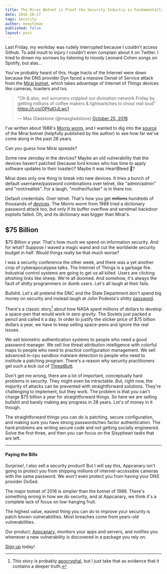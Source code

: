 ```yaml
---
title: The Mirai Botnet is Proof the Security Industry is Fundamentally Broken
date: 2016-10-27
tags: Security
author: mveytsman
published: false
layout: post
---
```


Last Friday, my workday was rudely interrupted because I couldn't access Github.
To add insult to injury I couldn't even complain about it on Twitter. I tried to
drown my sorrows by listening to moody Leonard Cohen songs on Spotify, but
alas...

You've probably heard of this. Huge tracts of the Internet were down because the DNS provider Dyn 
faced a massive Denial of Service attack from the
[Mirai botnet](https://krebsonsecurity.com/2016/10/hacked-cameras-dvrs-powered-todays-massive-internet-outage/), 
which takes advantage of Internet of Things devices like cameras, toasters and tvs.

<blockquote class="twitter-tweet" data-lang="en"><p lang="en" dir="ltr">&quot;Oh &amp; also, evil sorcerers crippled our divination network Friday by getting millions of coffee makers &amp; lightswitches to shout real loud&quot; <a href="https://t.co/OPhdOJLwc1">https://t.co/OPhdOJLwc1</a></p>&mdash; Max Gladstone (@maxgladstone) <a href="https://twitter.com/maxgladstone/status/790890882543288320">October 25, 2016</a></blockquote>
<script async src="//platform.twitter.com/widgets.js" charset="utf-8"></script>

I've written about
1988's [Morris worm](https://blog.appcanary.com/2016/tale-of-two-worms.html), 
and I wanted to dig into the
[source](https://github.com/jgamblin/Mirai-Source-Code) of the Mirai botnet
(helpfully published by the author) to see how far we've come along in the past
28 years.

Can you guess how Mirai spreads? 

Some new zeroday in the devices? Maybe an old
vulnerability that the devices haven't patched (because lord knows who has time
to apply software updates to their toaster)? Maybe it was HeartBleed 👻?

Mirai does only one thing to break into new devices. It tries a bunch of default
username/password combinations over telnet, like "admin/admin" and "root/realtek". For a
laugh, "mother/fucker" is in there too.

Default credentials. Over telnet. That's how you get <strike>millions</strike> hundreds
of thousands of
[devices](http://dyn.com/blog/dyn-analysis-summary-of-friday-october-21-attack/).
The Morris worm from 1988 tried a dictionary password attack too, but only if
its buffer overflow and sendmail backdoor exploits failed. Oh, and its
dictionary was bigger than Mirai's.

## $75 Billion 

$75 Billion a year. That's how much we spend on information security. And for
what? Suppose I waved a magic wand and cut the worldwide security budget in
half. Would things really be that much worse?

I was a security conference the other week, and there was a yet another crop of
cyberapocalypse talks. The Internet of Things is a garbage fire. Industrial control
systems are going to get us all killed. Users are clicking phishing links like
sheep. We're all doomed. And somehow, it's always the fault of shitty
programmers or dumb users. Let's all laugh at their fails.

Bullshit. Let's all pretend the DNC and the State Department don't spend
big money on security and instead laugh at John Podesta's shitty
[password](http://www.politico.com/story/2016/10/john-podesta-cybersecurity-hacked-emails-230122).

There's a classic story[^apocryphal] about how NASA spent millions of dollars to
develop a space-pen that would work in zero gravity. The Soviets just packed a
pencil and called it a day. In order to justify the sticker price of $75 billion
dollars a year, we have to keep selling space-pens and ignore the real issues.

We sell biometric authentication systems to people who need a good password
manager. We sell live threat attribution intelligence with colorful maps to
people who need to practice configuration management. We sell advanced in-cpu
sandbox malware detection to people who need to institute a patching program.
There's a reason why security practitioners get such a kick out of
[ThreatButt](https://threatbutt.com/).

Don't get me wrong, there are a lot of important, conceptually hard problems in
security. They might even be intractable. But, right now, the majority of
attacks can be prevented with straightforward solutions. They're challenging to
implement, but they work. The problem is that you can't charge $75 billion a
year for straightforward things. So here we are selling bullshit and barely
making any progress in 28 years. Lot's of money in it though.

The straightforward things you can do is patching, secure configuration, and
making sure you have strong passwords/two factor authentication. The hard problems
are writing secure code and not getting socially engineered. Solve the first
three, and then you can focus on the Sisyphean tasks that are left.

---

#### Paying the Bills

Surprise!, I also sell a security product! But I will say this, Appcanary
isn't going to protect you from shipping millions of internet-accessible
cameras with the same password. We won't even protect you from having your DNS
provider DoSed.

The major botnet of 2016 is *simpler* than the botnet of 1988. There's something
wrong in how we do security, and at Appcanary, we think it's a complete lack of
focus on low-hanging fruit. 

The highest value, easiest thing you can do to improve your security is patch
known vulnerabilities. Most breaches come from years-old vulnerabilities. 

Our product,
[Appcanary](https://appcanary.com/?utm_source=blog&utm_medium=web&utm_campaign=broken),
monitors your apps and servers, and notifies you whenever a new vulnerability is
discovered in a package you rely on.

[Sign up](https://appcanary.com/sign_up?utm_source=blog&utm_medium=web&utm_campaign=broken) today!

[^apocryphal]: This story is probably
[apocryphal](http://mentalfloss.com/article/13103/russians-didnt-just-use-pencils-space),
but I just take that as evidence that it contains a deeper truth.
